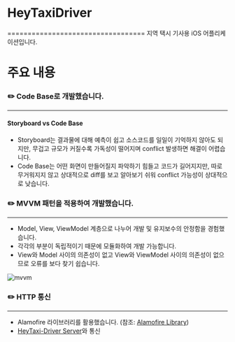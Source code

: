 # HeyTaxiDriver
==================================
지역 택시 기사용 iOS 어플리케이션입니다.

# 주요 내용

### ✏️ Code Base로 개발했습니다.
---------------------------------
#### Storyboard vs Code Base
* Storyboard는 결과물에 대해 예측이 쉽고 소스코드를 일일이 기억하지 않아도 되지만, 무겁고 규모가 커질수록 가독성이 떨어지며 conflict 발생하면 해결이 어렵습니다.
* Code Base는 어떤 화면이 만들어질지 파악하기 힘들고 코드가 길어지지만, 따로 무거워지지 않고 상대적으로 diff를 보고 알아보기 쉬워 conflict 가능성이 상대적으로 낮습니다.

### ✏️ MVVM 패턴을 적용하여 개발했습니다.
---------------------------------
* Model, View, ViewModel 계층으로 나누어 개발 및 유지보수의 안정함을 경험했습니다.
* 각각의 부분이 독립적이기 때문에 모듈화하여 개발 가능합니다.
* View와 Model 사이의 의존성이 없고 View와 ViewModel 사이의 의존성이 없으므로 오류를 보다 찾기 쉽습니다.

![mvvm](https://user-images.githubusercontent.com/90949515/151707888-399e5e83-4fcd-4f95-b228-d4fc648d9143.png)

### ✏️ HTTP 통신
----------------------------------
* Alamofire 라이브러리를 활용했습니다. (참조: [Alamofire Library](https://github.com/Alamofire/Alamofire))
* [HeyTaxi-Driver Server](https://github.com/jeyog/heytaxi)와 통신
